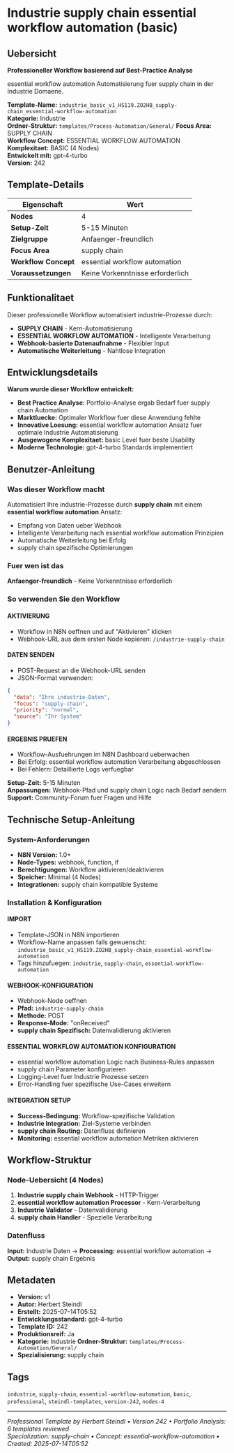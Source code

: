 # Industrie supply chain essential workflow automation (basic)

## Uebersicht

**Professioneller Workflow basierend auf Best-Practice Analyse**

essential workflow automation Automatisierung fuer supply chain in der Industrie Domaene.

**Template-Name:** `industrie_basic_v1_HS119.ZO2HB_supply-chain_essential-workflow-automation`  
**Kategorie:** Industrie  
**Ordner-Struktur:** `templates/Process-Automation/General/`
**Focus Area:** SUPPLY CHAIN  
**Workflow Concept:** ESSENTIAL WORKFLOW AUTOMATION  
**Komplexitaet:** BASIC (4 Nodes)  
**Entwickelt mit:** gpt-4-turbo  
**Version:** 242

## Template-Details

| **Eigenschaft** | **Wert** |
|------------------|----------|
| **Nodes** | 4 |
| **Setup-Zeit** | 5-15 Minuten |
| **Zielgruppe** | Anfaenger-freundlich |
| **Focus Area** | supply chain |
| **Workflow Concept** | essential workflow automation |
| **Voraussetzungen** | Keine Vorkenntnisse erforderlich |

## Funktionalitaet

Dieser professionelle Workflow automatisiert industrie-Prozesse durch:
- **SUPPLY CHAIN** - Kern-Automatisierung
- **ESSENTIAL WORKFLOW AUTOMATION** - Intelligente Verarbeitung
- **Webhook-basierte Datenaufnahme** - Flexibler Input
- **Automatische Weiterleitung** - Nahtlose Integration



## Entwicklungsdetails

**Warum wurde dieser Workflow entwickelt:**
- **Best Practice Analyse:** Portfolio-Analyse ergab Bedarf fuer supply chain Automation
- **Marktluecke:** Optimaler Workflow fuer diese Anwendung fehlte
- **Innovative Loesung:** essential workflow automation Ansatz fuer optimale Industrie Automatisierung
- **Ausgewogene Komplexitaet:** basic Level fuer beste Usability
- **Moderne Technologie:** gpt-4-turbo Standards implementiert

## Benutzer-Anleitung

### Was dieser Workflow macht
Automatisiert Ihre industrie-Prozesse durch **supply chain** mit einem **essential workflow automation** Ansatz:
- Empfang von Daten ueber Webhook
- Intelligente Verarbeitung nach essential workflow automation Prinzipien
- Automatische Weiterleitung bei Erfolg
- supply chain spezifische Optimierungen

### Fuer wen ist das
**Anfaenger-freundlich** - Keine Vorkenntnisse erforderlich

### So verwenden Sie den Workflow

#### AKTIVIERUNG
- Workflow in N8N oeffnen und auf "Aktivieren" klicken
- Webhook-URL aus dem ersten Node kopieren: `/industrie-supply-chain`

#### DATEN SENDEN
- POST-Request an die Webhook-URL senden
- JSON-Format verwenden:
```json
{
  "data": "Ihre industrie-Daten",
  "focus": "supply-chain",
  "priority": "normal",
  "source": "Ihr System"
}
```

#### ERGEBNIS PRUEFEN
- Workflow-Ausfuehrungen im N8N Dashboard ueberwachen
- Bei Erfolg: essential workflow automation Verarbeitung abgeschlossen
- Bei Fehlern: Detaillierte Logs verfuegbar

**Setup-Zeit:** 5-15 Minuten  
**Anpassungen:** Webhook-Pfad und supply chain Logic nach Bedarf aendern  
**Support:** Community-Forum fuer Fragen und Hilfe

## Technische Setup-Anleitung

### System-Anforderungen
- **N8N Version:** 1.0+ 
- **Node-Types:** webhook, function, if
- **Berechtigungen:** Workflow aktivieren/deaktivieren
- **Speicher:** Minimal (4 Nodes)
- **Integrationen:** supply chain kompatible Systeme

### Installation & Konfiguration

#### IMPORT
- Template-JSON in N8N importieren
- Workflow-Name anpassen falls gewuenscht: `industrie_basic_v1_HS119.ZO2HB_supply-chain_essential-workflow-automation`
- Tags hinzufuegen: `industrie`, `supply-chain`, `essential-workflow-automation`

#### WEBHOOK-KONFIGURATION
- Webhook-Node oeffnen
- **Pfad:** `industrie-supply-chain`
- **Methode:** POST
- **Response-Mode:** "onReceived"
- **supply chain Spezifisch:** Datenvalidierung aktivieren

#### ESSENTIAL WORKFLOW AUTOMATION KONFIGURATION
- essential workflow automation Logic nach Business-Rules anpassen
- supply chain Parameter konfigurieren
- Logging-Level fuer Industrie Prozesse setzen
- Error-Handling fuer spezifische Use-Cases erweitern

#### INTEGRATION SETUP
- **Success-Bedingung:** Workflow-spezifische Validation
- **Industrie Integration:** Ziel-Systeme verbinden
- **supply chain Routing:** Datenfluss definieren
- **Monitoring:** essential workflow automation Metriken aktivieren

## Workflow-Struktur

### Node-Uebersicht (4 Nodes)

1. **Industrie supply chain Webhook** - HTTP-Trigger
2. **essential workflow automation Processor** - Kern-Verarbeitung
3. **Industrie Validator** - Datenvalidierung
4. **supply chain Handler** - Spezielle Verarbeitung







### Datenfluss
**Input:** Industrie Daten -> **Processing:** essential workflow automation -> **Output:** supply chain Ergebnis

## Metadaten

- **Version:** v1
- **Autor:** Herbert Steindl
- **Erstellt:** 2025-07-14T05:52
- **Entwicklungsstandard:** gpt-4-turbo
- **Template ID:** 242
- **Produktionsreif:** Ja
- **Kategorie:** Industrie
**Ordner-Struktur:** `templates/Process-Automation/General/`
- **Spezialisierung:** supply chain

## Tags

`industrie`, `supply-chain`, `essential-workflow-automation`, `basic`, `professional`, `steindl-templates`, `version-242`, `nodes-4`

---

*Professional Template by Herbert Steindl • Version 242 • Portfolio Analysis: 6 templates reviewed*  
*Specialization: supply-chain • Concept: essential-workflow-automation • Created: 2025-07-14T05:52*